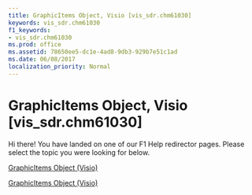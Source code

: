 ```yaml
---
title: GraphicItems Object, Visio [vis_sdr.chm61030]
keywords: vis_sdr.chm61030
f1_keywords:
- vis_sdr.chm61030
ms.prod: office
ms.assetid: 78650ee5-dc1e-4ad8-9db3-929b7e51c1ad
ms.date: 06/08/2017
localization_priority: Normal
---
```



# GraphicItems Object, Visio [vis_sdr.chm61030]

Hi there! You have landed on one of our F1 Help redirector pages. Please select the topic you were looking for below.

[GraphicItems Object (Visio)](http://msdn.microsoft.com/library/39874853-1bfd-667d-4107-011f5eaad94a.aspx)

[GraphicItems Object (Visio)](http://msdn.microsoft.com/library/89d0bbeb-ee45-50cc-490e-0af49d036ad1%28Office.15%29.aspx)


